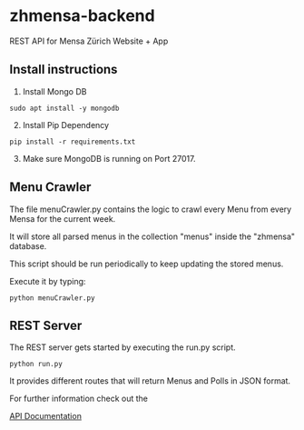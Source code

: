 # zhmensa-backend
REST API for Mensa Zürich Website + App

## Install instructions
1. Install Mongo DB

  ``sudo apt install -y mongodb``
  
2. Install Pip Dependency

  ``pip install -r requirements.txt``

3. Make sure MongoDB is running on Port 27017.

## Menu Crawler
The file menuCrawler.py contains the logic to crawl every Menu from every Mensa for the current week. 

It will store all parsed menus in the collection "menus" inside the "zhmensa" database. 

This script should be run periodically to keep updating the stored menus.

Execute it by typing:

``python menuCrawler.py``

## REST Server
  The REST server gets started by executing the run.py script.
  
``python run.py``

It provides different routes that will return Menus and Polls in JSON format. 

For further information check out the 

[API Documentation](./api.md)

